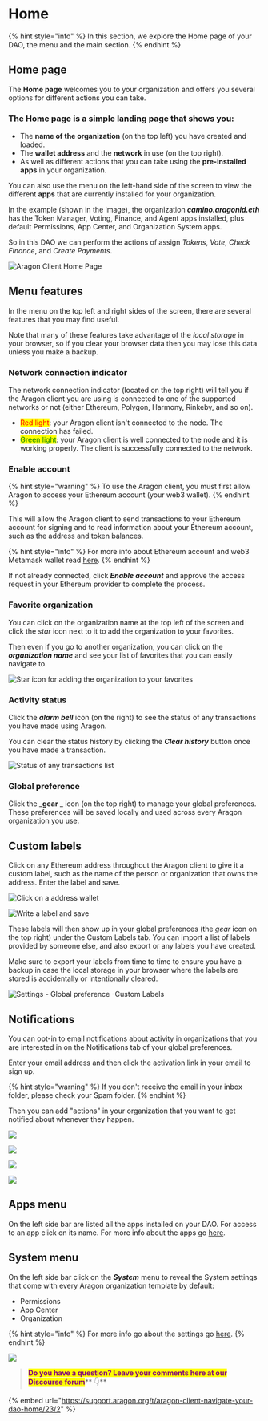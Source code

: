 # Home

{% hint style="info" %}
In this section, we explore the Home page of your DAO, the menu and the main section.
{% endhint %}

## Home page

The **Home page** welcomes you to your organization and offers you several options for different actions you can take.

### The Home page is a simple landing page that shows you:

* The **name of the organization** (on the top left) you have created and loaded.
* The **wallet address** and the **network** in use (on the top right).
* As well as different actions that you can take using the **pre-installed apps** in your organization.

You can also use the menu on the left-hand side of the screen to view the different **apps** that are currently installed for your organization.

In the example (shown in the image), the organization _**camino.aragonid.eth**_ has the Token Manager, Voting, Finance, and Agent apps installed, plus default Permissions, App Center, and Organization System apps.

So in this DAO we can perform the actions of assign _Tokens_, _Vote_, _Check Finance_, and _Create Payments_.

![Aragon Client Home Page](https://d33v4339jhl8k0.cloudfront.net/docs/assets/5c98a4fe0428633d2cf3fcf7/images/5d86746c04286364bc8f65bf/file-xfmyJqyDNO.png)

## Menu features

In the menu on the top left and right sides of the screen, there are several features that you may find useful.

Note that many of these features take advantage of the _local storage_ in your browser, so if you clear your browser data then you may lose this data unless you make a backup.

### Network connection indicator

The network connection indicator (located on the top right) will tell you if the Aragon client you are using is connected to one of the supported networks or not (either Ethereum, Polygon, Harmony, Rinkeby, and so on).

* <mark style="color:red;">Red light</mark>: your Aragon client isn't connected to the node. The connection has failed.
* <mark style="color:green;">Green light</mark>: your Aragon client is well connected to the node and it is working properly. The client is successfully connected to the network.

### Enable account

{% hint style="warning" %}
To use the Aragon client, you must first allow Aragon to access your Ethereum account (your web3 wallet).
{% endhint %}

This will allow the Aragon client to send transactions to your Ethereum account for signing and to read information about your Ethereum account, such as the address and token balances.

{% hint style="info" %}
For more info about Ethereum account and web3 Metamask wallet read [here](../../set-up-metamask/).
{% endhint %}

If not already connected, click _**Enable account**_ and approve the access request in your Ethereum provider to complete the process.

### Favorite organization

You can click on the organization name at the top left of the screen and click the _star_ icon next to it to add the organization to your favorites.

Then even if you go to another organization, you can click on the _**organization name**_ and see your list of favorites that you can easily navigate to.

![Star icon for adding the organization to your favorites](https://d33v4339jhl8k0.cloudfront.net/docs/assets/5c98a4fe0428633d2cf3fcf7/images/5d8674e82c7d3a7e9ae174a3/file-nGxht8KRpF.png)

### Activity status

Click the _**alarm bell**_ icon (on the right) to see the status of any transactions you have made using Aragon.

You can clear the status history by clicking the _**Clear history**_ button once you have made a transaction.

![Status of any transactions list](https://d33v4339jhl8k0.cloudfront.net/docs/assets/5c98a4fe0428633d2cf3fcf7/images/5d8674fd2c7d3a7e9ae174a4/file-Bb4iqf37Ue.png)

### Global preference

Click the \_**gear** \_ icon (on the top right) to manage your global preferences. These preferences will be saved locally and used across every Aragon organization you use.

## **Custom labels**

Click on any Ethereum address throughout the Aragon client to give it a custom label, such as the name of the person or organization that owns the address. Enter the label and save.

![Click on a address wallet](<../../../.gitbook/assets/Schermata 2022-02-04 alle 15.20.25.png>)

![Write a label and save](<../../../.gitbook/assets/Schermata 2022-02-04 alle 15.19.17.png>)

These labels will then show up in your global preferences (the _gear_ icon on the top right) under the Custom Labels tab. You can import a list of labels provided by someone else, and also export or any labels you have created.

Make sure to export your labels from time to time to ensure you have a backup in case the local storage in your browser where the labels are stored is accidentally or intentionally cleared.

![Settings - Global preference -Custom Labels](<../../../.gitbook/assets/Schermata 2022-02-04 alle 15.26.22.png>)

## **Notifications**

You can opt-in to email notifications about activity in organizations that you are interested in on the Notifications tab of your global preferences.

Enter your email address and then click the activation link in your email to sign up.

{% hint style="warning" %}
If you don't receive the email in your inbox folder, please check your Spam folder.
{% endhint %}

Then you can add "actions" in your organization that you want to get notified about whenever they happen.

![](<../../../.gitbook/assets/Schermata 2022-02-04 alle 15.33.22.png>)

![](<../../../.gitbook/assets/Schermata 2022-02-04 alle 15.35.56.png>)

![](../../../.gitbook/assets/file-gVxhisVskv.png)

![](../../../.gitbook/assets/file-zm2zN621Oj.png)

## **Apps menu**

On the left side bar are listed all the apps installed on your DAO. For access to an app click on its name. For more info about the apps go [here](what-are-apps/).

## **System menu**

On the left side bar click on the _**System**_ menu to reveal the System settings that come with every Aragon organization template by default:

* Permissions
* App Center
* Organization

{% hint style="info" %}
For more info go about the settings go [here](system-setting/).
{% endhint %}

![](https://d33v4339jhl8k0.cloudfront.net/docs/assets/5c98a4fe0428633d2cf3fcf7/images/5d86746c04286364bc8f65bf/file-xfmyJqyDNO.png)

> <mark style="color:purple;">**Do you have a question? Leave your comments here at our Discourse forum**</mark>** 👇**

{% embed url="https://support.aragon.org/t/aragon-client-navigate-your-dao-home/23/2" %}
